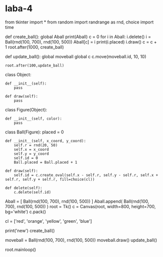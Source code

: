 # laba-4
from tkinter import *
from random import randrange as rnd, choice
import time


def create_ball():
    global Aball
    print(Aball)
    c = 0
    for i in Aball:
        i.delete()
        i = Ball(rnd(100, 700), rnd(100, 500))
        Aball[c] = i
        print(i.placed)
        i.draw()
        c = c + 1
    root.after(1000, create_ball)


def update_ball():
    global moveball
    global c
    c.move(moveball.id, 10, 10)

    root.after(100,update_ball)


class Object:

    def __init__(self):
        pass

    def draw(self):
        pass


class Figure(Object):

    def __init__(self, color):
        pass


class Ball(Figure):
    placed = 0

    def __init__(self, x_coord, y_coord):
        self.r = rnd(20, 50)
        self.x = x_coord
        self.y = y_coord
        self.id = 0
        Ball.placed = Ball.placed + 1

    def draw(self):
        self.id = c.create_oval(self.x - self.r, self.y - self.r, self.x + self.r, self.y + self.r, fill=choice(cl))

    def delete(self):
        c.delete(self.id)



Aball = [ Ball(rnd(100, 700), rnd(100, 500)) ]
Aball.append( Ball(rnd(100, 700), rnd(100, 500)) )
root = Tk()
c = Canvas(root, width=800, height=700, bg='white')
c.pack()

cl = ['red', 'orange', 'yellow', 'green', 'blue']


print('new')
create_ball()

moveball = Ball(rnd(100, 700), rnd(100, 500))
moveball.draw()
update_ball()

root.mainloop()
